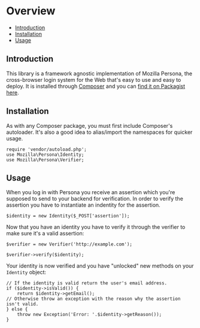 # Overview

- [Introduction](#introduction)
- [Installation](#installation)
- [Usage](#usage)

<a name="introduction"></a>
## Introduction

This library is a framework agnostic implementation of Mozilla Persona, the cross-browser login system for the Web that's easy to use and easy to deploy. It is installed through [Composer](http://getcomposer.org/) and you can [find it on Packagist here](https://packagist.org/packages/Mozila/Persona).

<a name="installation"></a>
## Installation

As with any Composer package, you must first include Composer's autoloader. It's also a good idea to alias/import the namespaces for quicker usage.

    require 'vendor/autoload.php';
    use Mozilla\Persona\Identity;
    use Mozilla\Persona\Verifier;

<a name="usage"></a>
## Usage
When you log in with Persona you receive an assertion which you're supposed to send to your backend for verification. In order to verify the assertion you have to instantiate an indentity for the assertion.

    $identity = new Identity($_POST['assertion']);

Now that you have an identity you have to verify it through the verifier to make sure it's a valid assertion:

    $verifier = new Verifier('http://example.com');

    $verifier->verify($identity);

Your identity is now verified and you have "unlocked" new methods on your `Identity` object:

    // If the identity is valid return the user's email address.
    if ($identity->isValid()) {
        return $identity->getEmail();
    // Otherwise throw an exception with the reason why the assertion isn't valid.
    } else {
        throw new Exception('Error: '.$identity->getReason());
    }
